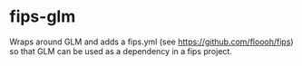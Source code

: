 fips-glm
========

Wraps around GLM and adds a fips.yml (see https://github.com/floooh/fips) so that GLM can be used as a dependency in a fips project.
